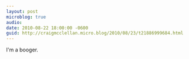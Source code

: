 ```yaml
---
layout: post
microblog: true
audio: 
date: 2010-08-22 18:00:00 -0600
guid: http://craigmcclellan.micro.blog/2010/08/23/t21886999684.html
---
```

I'm a booger.
